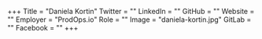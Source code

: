 +++
Title = "Daniela Kortin"
Twitter = ""
LinkedIn = ""
GitHub = ""
Website = ""
Employer = "ProdOps.io"
Role = ""
Image = "daniela-kortin.jpg"
GitLab = ""
Facebook = ""
+++
